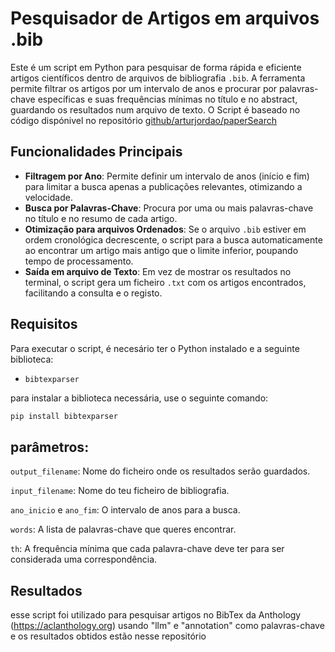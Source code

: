 # Pesquisador de Artigos em arquivos .bib

Este é um script em Python para pesquisar de forma rápida e eficiente artigos científicos dentro de arquivos de bibliografia `.bib`. A ferramenta permite filtrar os artigos por um intervalo de anos e procurar por palavras-chave específicas e suas frequências mínimas no título e no abstract, guardando os resultados num arquivo de texto. O Script é baseado no código dispónivel no repositório [github/arturjordao/paperSearch](https://github.com/arturjordao/PaperSearch?tab=MIT-1-ov-file#readme)

## Funcionalidades Principais

- **Filtragem por Ano**: Permite definir um intervalo de anos (início e fim) para limitar a busca apenas a publicações relevantes, otimizando a velocidade.
- **Busca por Palavras-Chave**: Procura por uma ou mais palavras-chave no título e no resumo de cada artigo.
- **Otimização para arquivos Ordenados**: Se o arquivo `.bib` estiver em ordem cronológica decrescente, o script para a busca automaticamente ao encontrar um artigo mais antigo que o limite inferior, poupando tempo de processamento.
- **Saída em arquivo de Texto**: Em vez de mostrar os resultados no terminal, o script gera um ficheiro `.txt` com os artigos encontrados, facilitando a consulta e o registo.

## Requisitos

Para executar o script, é necesário ter o Python instalado e a seguinte biblioteca:

- `bibtexparser`

para instalar a biblioteca necessária, use o seguinte comando:

```bash
pip install bibtexparser
```

## parâmetros:
`output_filename`: Nome do ficheiro onde os resultados serão guardados.

`input_filename`: Nome do teu ficheiro de bibliografia.

`ano_inicio` e `ano_fim`: O intervalo de anos para a busca.

`words`: A lista de palavras-chave que queres encontrar.

`th`: A frequência mínima que cada palavra-chave deve ter para ser considerada uma correspondência.

## Resultados 
esse script foi utilizado para pesquisar artigos no BibTex da Anthology (https://aclanthology.org) usando "llm" e "annotation" como palavras-chave e os resultados obtidos estão nesse repositório 
